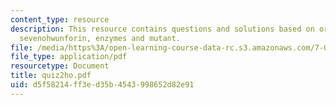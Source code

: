 ```yaml
---
content_type: resource
description: This resource contains questions and solutions based on origin of replication,
  sevenohwunforin, enzymes and mutant.
file: /media/https%3A/open-learning-course-data-rc.s3.amazonaws.com/7-014-introductory-biology-spring-2005/d5f58214ff3ed35b4543998652d82e91_quiz2ho.pdf
file_type: application/pdf
resourcetype: Document
title: quiz2ho.pdf
uid: d5f58214-ff3e-d35b-4543-998652d82e91
---
```

